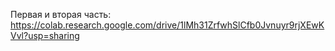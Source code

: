 Первая и вторая часть: https://colab.research.google.com/drive/1lMh31ZrfwhSlCfb0Jvnuyr9rjXEwKVvl?usp=sharing
